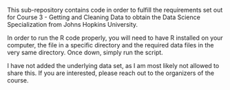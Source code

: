 This sub-repository contains code in order to fulfill the requirements set out for Course 3 - Getting and Cleaning Data to obtain the Data Science Specialization from Johns Hopkins University.

In order to run the R code properly, you will need to have R installed on your computer, the file in a specific directory and the required data files in the very same directory. Once down, simply run the script.

I have not added the underlying data set, as I am most likely not allowed to share this. If you are interested, please reach out to the organizers of the course.